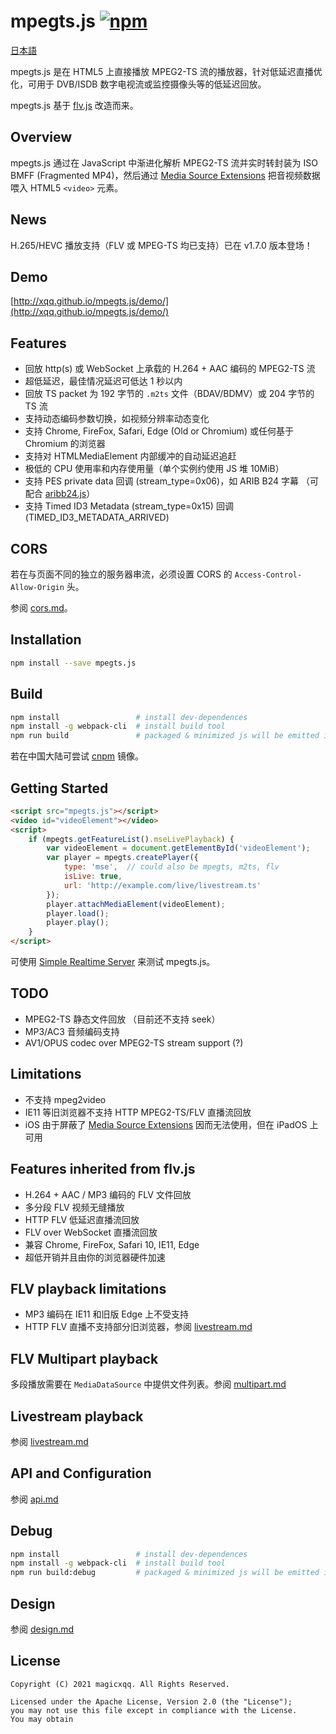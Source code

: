 mpegts.js  [![npm](https://img.shields.io/npm/v/mpegts.js.svg?style=flat)](https://www.npmjs.com/package/mpegts.js)
======
[日本語](README_ja.md)

mpegts.js 是在 HTML5 上直接播放 MPEG2-TS 流的播放器，针对低延迟直播优化，可用于 DVB/ISDB 数字电视流或监控摄像头等的低延迟回放。

mpegts.js 基于 [flv.js](https://github.com/bilibili/flv.js) 改造而来。

## Overview
mpegts.js 通过在 JavaScript 中渐进化解析 MPEG2-TS 流并实时转封装为 ISO BMFF (Fragmented MP4)，然后通过 [Media Source Extensions][] 把音视频数据喂入 HTML5 `<video>` 元素。

[Media Source Extensions]: https://w3c.github.io/media-source/

## News
H.265/HEVC 播放支持（FLV 或 MPEG-TS 均已支持）已在 v1.7.0 版本登场！

## Demo
[http://xqq.github.io/mpegts.js/demo/](http://xqq.github.io/mpegts.js/demo/)

## Features
- 回放 http(s) 或 WebSocket 上承载的 H.264 + AAC 编码的 MPEG2-TS 流
- 超低延迟，最佳情况延迟可低达 1 秒以内
- 回放 TS packet 为 192 字节的 `.m2ts` 文件（BDAV/BDMV）或 204 字节的 TS 流
- 支持动态编码参数切换，如视频分辨率动态变化
- 支持 Chrome, FireFox, Safari, Edge (Old or Chromium) 或任何基于 Chromium 的浏览器
- 支持对 HTMLMediaElement 内部缓冲的自动延迟追赶
- 极低的 CPU 使用率和内存使用量（单个实例约使用 JS 堆 10MiB）
- 支持 PES private data 回调 (stream_type=0x06)，如 ARIB B24 字幕 （可配合 [aribb24.js][]）
- 支持 Timed ID3 Metadata (stream_type=0x15) 回调 (TIMED_ID3_METADATA_ARRIVED)

[aribb24.js]: https://github.com/monyone/aribb24.js

## CORS
若在与页面不同的独立的服务器串流，必须设置 CORS 的 `Access-Control-Allow-Origin` 头。

参阅 [cors.md](docs/cors.md)。

## Installation
```bash
npm install --save mpegts.js
```

## Build
```bash
npm install                 # install dev-dependences
npm install -g webpack-cli  # install build tool
npm run build               # packaged & minimized js will be emitted in dist folder
```

若在中国大陆可尝试 [cnpm](https://github.com/cnpm/cnpm) 镜像。

## Getting Started
```html
<script src="mpegts.js"></script>
<video id="videoElement"></video>
<script>
    if (mpegts.getFeatureList().mseLivePlayback) {
        var videoElement = document.getElementById('videoElement');
        var player = mpegts.createPlayer({
            type: 'mse',  // could also be mpegts, m2ts, flv
            isLive: true,
            url: 'http://example.com/live/livestream.ts'
        });
        player.attachMediaElement(videoElement);
        player.load();
        player.play();
    }
</script>
```
可使用 [Simple Realtime Server](https://github.com/ossrs/srs/) 来测试 mpegts.js。

## TODO
- MPEG2-TS 静态文件回放 （目前还不支持 seek）
- MP3/AC3 音频编码支持
- AV1/OPUS codec over MPEG2-TS stream support (?)

## Limitations
- 不支持 mpeg2video
- IE11 等旧浏览器不支持 HTTP MPEG2-TS/FLV 直播流回放
- iOS 由于屏蔽了 [Media Source Extensions][] 因而无法使用，但在 iPadOS 上可用

## Features inherited from flv.js
- H.264 + AAC / MP3 编码的 FLV 文件回放
- 多分段 FLV 视频无缝播放
- HTTP FLV 低延迟直播流回放
- FLV over WebSocket 直播流回放
- 兼容 Chrome, FireFox, Safari 10, IE11, Edge
- 超低开销并且由你的浏览器硬件加速

## FLV playback limitations
- MP3 编码在 IE11 和旧版 Edge 上不受支持
- HTTP FLV 直播不支持部分旧浏览器，参阅 [livestream.md](docs/livestream.md)

## FLV Multipart playback
多段播放需要在 `MediaDataSource` 中提供文件列表。参阅 [multipart.md](docs/multipart.md)

## Livestream playback
参阅 [livestream.md](docs/livestream.md)

## API and Configuration
参阅 [api.md](docs/api.md)

## Debug
```bash
npm install                 # install dev-dependences
npm install -g webpack-cli  # install build tool
npm run build:debug         # packaged & minimized js will be emitted in dist folder
```

## Design
参阅 [design.md](docs/design.md)

## License
```
Copyright (C) 2021 magicxqq. All Rights Reserved.

Licensed under the Apache License, Version 2.0 (the "License");
you may not use this file except in compliance with the License.
You may obtain 